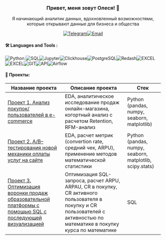 ### <p align="center">Привет, меня зовут Олеся! 👋</p>
<div align="center">
Я начинающий аналитик данных, вдохновленный возможностями, которые открывают данные для бизнеса и общества


  <a href="">[![Telegram](https://img.shields.io/badge/-Telegram-27A7E7?style=for-the-badge&logo=telegram)](https://t.me/Erased_r)</a><a href="">[![Email](https://img.shields.io/badge/Email-red?style=for-the-badge&logo=gmail&logoColor=white)](mailto:postbox@olesyalapitskaya.ru)</a>


</div>

####  🛠️ Languages and Tools :  
![Python](https://img.shields.io/badge/-Python-FFF?style=for-the-badge&logo=python) ![SQL](https://img.shields.io/badge/-SQL-00A4EF?style=for-the-badge&logo=SQL)![Jupyter](https://img.shields.io/badge/-Jupyter_Notebook-FFF?style=for-the-badge&logo=Jupyter)![Clickhouse](https://img.shields.io/badge/-Clickhouse-FFF?style=for-the-badge&logo=Clickhouse)![PostgreSQL](https://img.shields.io/badge/-PostgreSQL-FFF?style=for-the-badge&logo=PostgreSQL)![Redash](https://img.shields.io/badge/-Redash-E44D26?style=for-the-badge&logo=Redash)![EXCEL](https://img.shields.io/badge/-EXCEL-FF?style=for-the-badge&logo=EXCEL)![EXCEL](https://img.shields.io/badge/-Google_Sheets-FFF?style=for-the-badge&logo=GoogleSheets)![GIT](https://img.shields.io/badge/-GIT-FFF?style=for-the-badge&logo=GIT)![API](https://img.shields.io/badge/-API-FF6600?style=for-the-badge&logo=API)![Airflow](https://img.shields.io/badge/-Airflow-77DDE7?style=for-the-badge&logo=AIRFLOW)

#### 💼 Проекты:
|Название проекта| Описание проекта|Стек|
|----------------|-----------------|----|
|[Проект 1. Анализ покупок/пользователей в e-commerce](https://github.com/OlesyaLap/project_e-commerce)|EDA, аналитическое исследование продаж онлайн-магазина, когортный анализ с расчетом Retention, RFM-анализ|Python (pandas, numpy, seaborn, matplotlib)|
|[Проект 2. A/B–тестирования новой механики оплаты услуг на сайте](https://github.com/OlesyaLap/A-B-test)|EDA, расчет метрик (сonvertion rate, средний чек, ARPU), применение методов математической статистики|Python (pandas, numpy, seaborn, matplotlib, scipy.stats)|
|[Проект 3. Оптимизация воронки продаж образовательной платформы с помощью SQL с последующей визуализацией](https://github.com/OlesyaLap/SQL_learning_platform)|Оптимизация SQL-запроса, расчет ARPU, ARPAU, CR в покупку, CR активного пользователя в покупку и CR пользователей с активностью по математике в покупку курса по математике|SQL|
